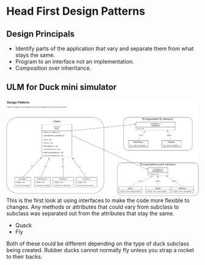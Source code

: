 # Head First Design Patterns

## Design Principals
* Identify parts of the application that vary and separate them from what stays the same.
* Program to an interface not an implementation.
* Composition over inheritance.

## ULM for Duck mini simulator
![Alt text](ChapterOneDucks.png)
This is the first look at using interfaces to make the code more flexible to changes.
Any methods or attributes that could vary from subclass to subclass was separated out from the attributes that stay the same.

* Quack
* Fly

Both of these could be different depending on the type of duck subclass being created.  Rubber ducks cannot normally fly unless you strap a rocket to their backs.
